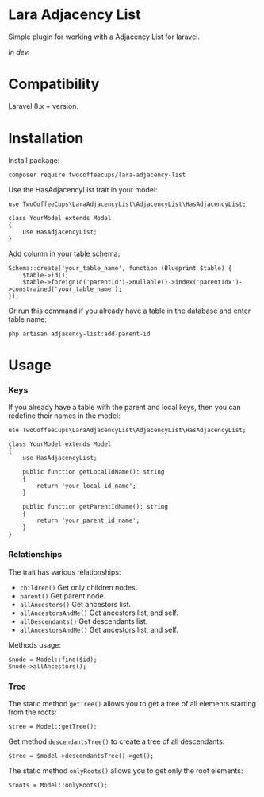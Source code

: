 # Lara Adjacency List

<p>Simple plugin for working with a Adjacency List for laravel.</p>

*In dev.* 


# Compatibility

<p>Laravel 8.x + version.</p>

# Installation

<p>Install package:</p>

```
composer require twocoffeecups/lara-adjacency-list
```

<p>Use the HasAdjacencyList trait in your model:</p>

```
use TwoCoffeeCups\LaraAdjacencyList\AdjacencyList\HasAdjacencyList;

class YourModel extends Model
{
    use HasAdjacencyList;
}
```

<p>Add column in your table schema:</p>

```
Schema::create('your_table_name', function (Blueprint $table) {
    $table->id();
    $table->foreignId('parentId')->nullable()->index('parentIdx')->constrained('your_table_name');
});    
```

<p>Or run this command if you already have a table in the database and enter table name:</p>

```
php artisan adjacency-list:add-parent-id
```

# Usage

### Keys
<p>If you already have a table with the parent and local keys, then you can redefine their names in the model:</p>

```
use TwoCoffeeCups\LaraAdjacencyList\AdjacencyList\HasAdjacencyList;

class YourModel extends Model
{
    use HasAdjacencyList;
    
    public function getLocalIdName(): string
    {
        return 'your_local_id_name';
    }
    
    public function getParentIdName(): string
    {
        return 'your_parent_id_name';
    }
}
```

### Relationships
<p>The trait has various relationships:</p>

- ```children()``` Get only children nodes.
- ```parent()``` Get parent node.
- ```allAncestors()``` Get ancestors list.
- ```allAncestorsAndMe()``` Get ancestors list, and self.
- ```allDescendants()``` Get descendants list.
- ```allAncestorsAndMe()``` Get ancestors list, and self.

<p>Methods usage:</p>

```
$node = Model::find($id);
$node->allAncestors();
```  

### Tree

<p>The static method <code>getTree()</code> allows you to get a tree of all elements starting from the roots:</p> 

```
$tree = Model::getTree();
```

<p>Get method <code>descendantsTree()</code> to create a tree of all descendants:</p>

```
$tree = $model->descendantsTree()->get();
```

<p>The static method <code>onlyRoots()</code> allows you to get only the root elements:</p>

```angular2html
$roots = Model::onlyRoots();
```


